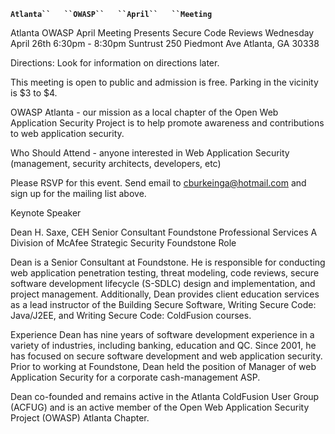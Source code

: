 **`Atlanta``   ``OWASP``   ``April``   ``Meeting`**

Atlanta OWASP April Meeting Presents Secure Code Reviews Wednesday April
26th 6:30pm - 8:30pm Suntrust 250 Piedmont Ave Atlanta, GA 30338

Directions: Look for information on directions later.

This meeting is open to public and admission is free. Parking in the
vicinity is $3 to $4.

OWASP Atlanta - our mission as a local chapter of the Open Web
Application Security Project is to help promote awareness and
contributions to web application security.

Who Should Attend - anyone interested in Web Application Security
(management, security architects, developers, etc)

Please RSVP for this event. Send email to cburkeinga@hotmail.com and
sign up for the mailing list above.

Keynote Speaker

Dean H. Saxe, CEH Senior Consultant Foundstone Professional Services A
Division of McAfee Strategic Security Foundstone Role

Dean is a Senior Consultant at Foundstone. He is responsible for
conducting web application penetration testing, threat modeling, code
reviews, secure software development lifecycle (S-SDLC) design and
implementation, and project management. Additionally, Dean provides
client education services as a lead instructor of the Building Secure
Software, Writing Secure Code: Java/J2EE, and Writing Secure Code:
ColdFusion courses.

Experience Dean has nine years of software development experience in a
variety of industries, including banking, education and QC. Since 2001,
he has focused on secure software development and web application
security. Prior to working at Foundstone, Dean held the position of
Manager of web Application Security for a corporate cash-management ASP.

Dean co-founded and remains active in the Atlanta ColdFusion User Group
(ACFUG) and is an active member of the Open Web Application Security
Project (OWASP) Atlanta Chapter.